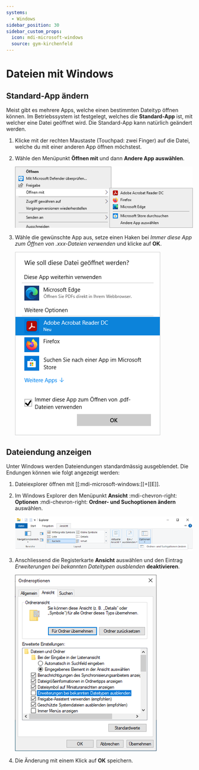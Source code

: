 ```yaml
---
systems:
  - Windows
sidebar_position: 30
sidebar_custom_props:
  icon: mdi-microsoft-windows
  source: gym-kirchenfeld
---
```


# Dateien mit Windows



## Standard-App ändern

Meist gibt es mehrere Apps, welche einen bestimmten Dateityp öffnen können. Im Betriebssystem ist festgelegt, welches die **Standard-App** ist, mit welcher eine Datei geöffnet wird. Die Standard-App kann natürlich geändert werden.

1. Klicke mit der rechten Maustaste (Touchpad: zwei Finger) auf die Datei, welche du mit einer anderen App öffnen möchstest.

2. Wähle den Menüpunkt __Öffnen mit__ und dann __Andere App auswählen__.

    ![](./windows-open-with-1.png)

3. Wähle die gewünschte App aus, setze einen Haken bei _Immer diese App zum Öffnen von .xxx-Dateien verwenden_ und klicke auf __OK__.

    ![](./windows-open-with-2.png)

## Dateiendung anzeigen

Unter Windows werden Dateiendungen standardmässig ausgeblendet. Die Endungen können wie folgt angezeigt werden:

1. Dateiexplorer öffnen mit [[:mdi-microsoft-windows:]]+[[E]].
2. Im Windows Explorer den Menüpunkt __Ansicht__ :mdi-chevron-right: __Optionen__ :mdi-chevron-right: __Ordner-&nbsp;und&nbsp;Suchoptionen&nbsp;ändern__ auswählen.

    ![Schritt 1](./dateiendungen-anzeigen-1.png)

3. Anschliessend die Registerkarte __Ansicht__ auswählen und den Eintrag _Erweiterungen bei bekannten Dateitypen ausblenden_ **deaktivieren**.

    ![Schritt 2](./dateiendungen-anzeigen-2.png)

3. Die Änderung mit einem Klick auf __OK__ speichern.
